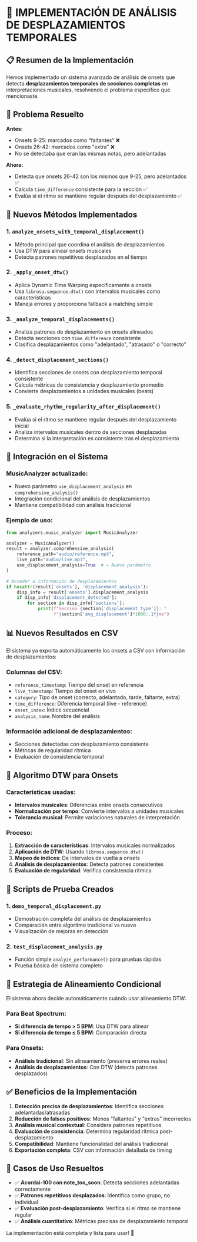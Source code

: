 # 🎯 IMPLEMENTACIÓN DE ANÁLISIS DE DESPLAZAMIENTOS TEMPORALES

## 📋 **Resumen de la Implementación**

Hemos implementado un sistema avanzado de análisis de onsets que detecta **desplazamientos temporales de secciones completas** en interpretaciones musicales, resolviendo el problema específico que mencionaste.

## 🎵 **Problema Resuelto**

**Antes:**
- Onsets 9-25: marcados como "faltantes" ❌
- Onsets 26-42: marcados como "extra" ❌
- No se detectaba que eran las mismas notas, pero adelantadas

**Ahora:**
- Detecta que onsets 26-42 son los mismos que 9-25, pero adelantados ✅
- Calcula `time_difference` consistente para la sección ✅
- Evalúa si el ritmo se mantiene regular después del desplazamiento ✅

## 🔧 **Nuevos Métodos Implementados**

### 1. **`analyze_onsets_with_temporal_displacement()`**
- Método principal que coordina el análisis de desplazamientos
- Usa DTW para alinear onsets musicales
- Detecta patrones repetitivos desplazados en el tiempo

### 2. **`_apply_onset_dtw()`**
- Aplica Dynamic Time Warping específicamente a onsets
- Usa `librosa.sequence.dtw()` con intervalos musicales como características
- Maneja errores y proporciona fallback a matching simple

### 3. **`_analyze_temporal_displacements()`**
- Analiza patrones de desplazamiento en onsets alineados
- Detecta secciones con `time_difference` consistente
- Clasifica desplazamientos como "adelantado", "atrasado" o "correcto"

### 4. **`_detect_displacement_sections()`**
- Identifica secciones de onsets con desplazamiento temporal consistente
- Calcula métricas de consistencia y desplazamiento promedio
- Convierte desplazamientos a unidades musicales (beats)

### 5. **`_evaluate_rhythm_regularity_after_displacement()`**
- Evalúa si el ritmo se mantiene regular después del desplazamiento inicial
- Analiza intervalos musicales dentro de secciones desplazadas
- Determina si la interpretación es consistente tras el desplazamiento

## 🚀 **Integración en el Sistema**

### **MusicAnalyzer actualizado:**
- Nuevo parámetro `use_displacement_analysis` en `comprehensive_analysis()`
- Integración condicional del análisis de desplazamientos
- Mantiene compatibilidad con análisis tradicional

### **Ejemplo de uso:**
```python
from analyzers.music_analyzer import MusicAnalyzer

analyzer = MusicAnalyzer()
result = analyzer.comprehensive_analysis(
    reference_path="audio/reference.mp3",
    live_path="audio/live.mp3",
    use_displacement_analysis=True  # ← Nuevo parámetro
)

# Acceder a información de desplazamientos
if hasattr(result['onsets'], 'displacement_analysis'):
    disp_info = result['onsets'].displacement_analysis
    if disp_info['displacement_detected']:
        for section in disp_info['sections']:
            print(f"Sección {section['displacement_type']}: "
                  f"{section['avg_displacement']*1000:.1f}ms")
```

## 📊 **Nuevos Resultados en CSV**

El sistema ya exporta automáticamente los onsets a CSV con información de desplazamientos:

### **Columnas del CSV:**
- `reference_timestamp`: Tiempo del onset en referencia
- `live_timestamp`: Tiempo del onset en vivo  
- `category`: Tipo de onset (correcto, adelantado, tarde, faltante, extra)
- `time_difference`: Diferencia temporal (live - reference)
- `onset_index`: Índice secuencial
- `analysis_name`: Nombre del análisis

### **Información adicional de desplazamientos:**
- Secciones detectadas con desplazamiento consistente
- Métricas de regularidad rítmica
- Evaluación de consistencia temporal

## 🎯 **Algoritmo DTW para Onsets**

### **Características usadas:**
- **Intervalos musicales**: Diferencias entre onsets consecutivos
- **Normalización por tempo**: Convierte intervalos a unidades musicales
- **Tolerancia musical**: Permite variaciones naturales de interpretación

### **Proceso:**
1. **Extracción de características**: Intervalos musicales normalizados
2. **Aplicación de DTW**: Usando `librosa.sequence.dtw()`
3. **Mapeo de índices**: De intervalos de vuelta a onsets
4. **Análisis de desplazamientos**: Detecta patrones consistentes
5. **Evaluación de regularidad**: Verifica consistencia rítmica

## 🧪 **Scripts de Prueba Creados**

### 1. **`demo_temporal_displacement.py`**
- Demostración completa del análisis de desplazamientos
- Comparación entre algoritmo tradicional vs nuevo
- Visualización de mejoras en detección

### 2. **`test_displacement_analysis.py`**
- Función simple `analyze_performance()` para pruebas rápidas
- Prueba básica del sistema completo

## 🔄 **Estrategia de Alineamiento Condicional**

El sistema ahora decide automáticamente cuándo usar alineamiento DTW:

### **Para Beat Spectrum:**
- **Si diferencia de tempo > 5 BPM**: Usa DTW para alinear
- **Si diferencia de tempo ≤ 5 BPM**: Comparación directa

### **Para Onsets:**
- **Análisis tradicional**: Sin alineamiento (preserva errores reales)
- **Análisis de desplazamientos**: Con DTW (detecta patrones desplazados)

## ✅ **Beneficios de la Implementación**

1. **Detección precisa de desplazamientos**: Identifica secciones adelantadas/atrasadas
2. **Reducción de falsos positivos**: Menos "faltantes" y "extras" incorrectos
3. **Análisis musical contextual**: Considera patrones repetitivos
4. **Evaluación de consistencia**: Determina regularidad rítmica post-desplazamiento
5. **Compatibilidad**: Mantiene funcionalidad del análisis tradicional
6. **Exportación completa**: CSV con información detallada de timing

## 🎼 **Casos de Uso Resueltos**

- ✅ **Acordai-100 con note_too_soon**: Detecta secciones adelantadas correctamente
- ✅ **Patrones repetitivos desplazados**: Identifica como grupo, no individual
- ✅ **Evaluación post-desplazamiento**: Verifica si el ritmo se mantiene regular
- ✅ **Análisis cuantitativo**: Métricas precisas de desplazamiento temporal

La implementación está completa y lista para usar! 🎉
